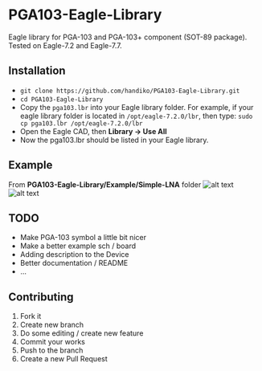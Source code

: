 # PGA103-Eagle-Library
Eagle library for PGA-103 and PGA-103+ component (SOT-89 package).
Tested on Eagle-7.2 and Eagle-7.7.

## Installation
* `git clone https://github.com/handiko/PGA103-Eagle-Library.git`
* `cd PGA103-Eagle-Library`
* Copy the `pga103.lbr` into your Eagle library folder. For example, if your eagle library folder is located in `/opt/eagle-7.2.0/lbr`, then type: `sudo cp pga103.lbr /opt/eagle-7.2.0/lbr`
* Open the Eagle CAD, then **Library -> Use All**
* Now the pga103.lbr should be listed in your Eagle library.

## Example
From **PGA103-Eagle-Library/Example/Simple-LNA** folder
![alt text](https://github.com/handiko/PGA103-Eagle-Library/blob/master/Pics/Simple-LNA-sch.png)
![alt text](https://github.com/handiko/PGA103-Eagle-Library/blob/master/Pics/Simple-LNA-brd.png)

## TODO
* Make PGA-103 symbol a little bit nicer
* Make a better example sch / board
* Adding description to the Device
* Better documentation / README
* ...

## Contributing
1. Fork it
2. Create new branch
3. Do some editing / create new feature
4. Commit your works
5. Push to the branch
6. Create a new Pull Request
